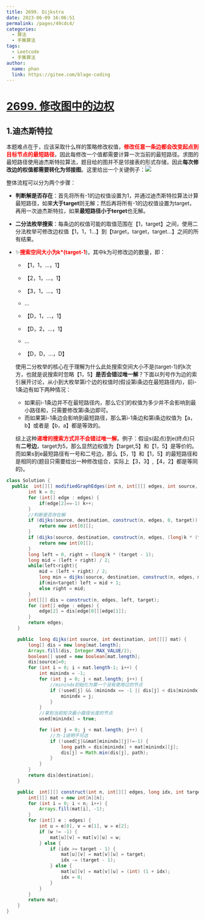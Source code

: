 ```yaml
---
title: 2699. Dijkstra
date: 2023-06-09 16:06:51
permalink: /pages/49cdc4/
categories:
  - 算法
  - 手撕算法
tags:
  - Leetcode
  - 手撕算法
author: 
  name: phan
  link: https://gitee.com/blage-coding
---
```

# [2699. 修改图中的边权](https://leetcode.cn/problems/modify-graph-edge-weights/)

## 1.迪杰斯特拉

本题难点在于，应该采取什么样的策略修改权值，<font color="red">**修改任意一条边都会改变起点到目标节点的最短路径**</font>，因此每修改一个值都需要计算一次当前的最短路径。求图的最短路径使用迪杰斯特拉算法，题目给的图并不是邻接表的形式存储，因此**每次修改边的权值都需要转化为邻接图**。这里给出一个关键例子：![](https://cdn.staticaly.com/gh/blage-coding/picx-images-hosting@master/20230609/image.12osfrljblb4.webp)

整体流程可以分为两个步骤：

- **判断解是否存在**：首先将所有-1的边权值设置为1，并通过迪杰斯特拉算法计算最短路径，如果**大于target**则无解；然后再将所有-1的边权值设置为target，再用一次迪杰斯特拉，如果**最短路径小于terget**也无解。

- **二分法枚举搜索**：每条边的权值可能的取值范围在【1，target】之间，使用二分法枚举可修改边权值【1，1，1...】到【target，target，target...】之间的所有结果。

- ✨<font color="red">**搜索空间大小为k\*(target-1**</font>)，其中k为可修改边的数量，即：

  - 【1，1，...，1】
  - 【2，1，...，1】

  - 【3，1，...，1】
  -   ...

  - 【D，1，...，1】

  - 【D，2，...，1】
  -   ...

  - 【D，D，...，D】

  使用二分枚举的核心在于理解为什么此处搜索空间大小不是(target-1)的k次方，也就是说搜索时忽略【1，5】**是否会错过唯一解**？下面以列号作为边的索引展开讨论，从小到大枚举第i个边的权值时(假设第i条边在最短路径内)，前i-1条边有如下两种情况：

  - 如果前i-1条边并不在最短路径内，那么它们的权值为多少并不会影响到最小路径和，只需要修改第i条边即可。
  - 而如果第i-1条边会影响到最短路径，那么第i-1条边和第i条边权值为【a，b】或者是【b，a】都是等效的。

  综上这种<font color="red">**递增的搜索方式并不会错过唯一解**</font>。例子：假设s(起点)到e(终点)只有**二号边**，target为5，那么显然边权值为【target,5】和【1，5】是等价的。而如果s到e最短路径有一号和二号边，那么【5，1】和【1，5】的最短路径和是相同的(题目只需要给出一种修改组合，实际上【3，3】,【4，2】都是等同的)。

```java
class Solution {
  public  int[][] modifiedGraphEdges(int n, int[][] edges, int source, int destination, int target) {
        int k = 0;
        for (int[] edge : edges) {
            if(edge[2]==-1) k++;
        }
        //判断是否存在解
        if (dijks(source, destination, construct(n, edges, 0, target)) > target){
            return new int[0][];
        }
        if (dijks(source, destination, construct(n, edges, (long)k * (target - 1), target)) < target) {
            return new int[0][];
        }
        long left = 0, right = (long)k * (target - 1);
        long mid = (left + right) / 2;
        while(left<right){
            mid = (left + right) / 2;
            long min = dijks(source, destination, construct(n, edges, mid, target));
            if(min<target) left = mid + 1;
            else right = mid;
        }
        int[][] dis = construct(n, edges, left, target);
        for (int[] edge : edges) {
            edge[2] = dis[edge[0]][edge[1]];
        }
        return edges;
    }

    public  long dijks(int source, int destination, int[][] mat) {
        long[] dis = new long[mat.length];
        Arrays.fill(dis, Integer.MAX_VALUE/2);
        boolean[] used = new boolean[mat.length];
        dis[source]=0;
        for (int i = 0; i < mat.length-1; i++) {
            int minindx = -1;
            for (int j = 0; j < mat.length; j++) {
                //minindx初始化为第一个没有使用过的节点
                if (!used[j] && (minindx == -1 || dis[j] < dis[minindx])) {
                    minindx = j;
                }
            }
            //拿到当前轮次最小路径长度的节点
            used[minindx] = true;

            for (int j = 0; j < mat.length; j++) {
                //为-1说明不可达
                if (!used[j]&&mat[minindx][j]!=-1) {
                    long path = dis[minindx] + mat[minindx][j];
                    dis[j] = Math.min(dis[j], path);
                }
            }
        }
        return dis[destination];
    }

    public  int[][] construct(int n, int[][] edges, long idx, int target) {
        int[][] mat = new int[n][n];
        for (int i = 0; i < n; i++) {
            Arrays.fill(mat[i], -1);
        }
        for (int[] e : edges) {
            int u = e[0], v = e[1], w = e[2];
            if (w != -1) {
                mat[u][v] = mat[v][u] = w;
            } else {
                if (idx >= target - 1) {
                    mat[u][v] = mat[v][u] = target;
                    idx -= (target - 1);
                } else {
                    mat[u][v] = mat[v][u] = (int) (1 + idx);
                    idx = 0;
                }
            }
        }
        return mat;
    }
}
```

